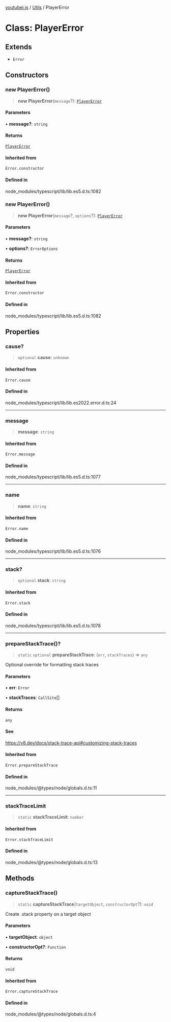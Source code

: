 [youtubei.js](../../../README.md) / [Utils](../README.md) / PlayerError

# Class: PlayerError

## Extends

- `Error`

## Constructors

### new PlayerError()

> **new PlayerError**(`message`?): [`PlayerError`](PlayerError.md)

#### Parameters

• **message?**: `string`

#### Returns

[`PlayerError`](PlayerError.md)

#### Inherited from

`Error.constructor`

#### Defined in

node\_modules/typescript/lib/lib.es5.d.ts:1082

### new PlayerError()

> **new PlayerError**(`message`?, `options`?): [`PlayerError`](PlayerError.md)

#### Parameters

• **message?**: `string`

• **options?**: `ErrorOptions`

#### Returns

[`PlayerError`](PlayerError.md)

#### Inherited from

`Error.constructor`

#### Defined in

node\_modules/typescript/lib/lib.es5.d.ts:1082

## Properties

### cause?

> `optional` **cause**: `unknown`

#### Inherited from

`Error.cause`

#### Defined in

node\_modules/typescript/lib/lib.es2022.error.d.ts:24

***

### message

> **message**: `string`

#### Inherited from

`Error.message`

#### Defined in

node\_modules/typescript/lib/lib.es5.d.ts:1077

***

### name

> **name**: `string`

#### Inherited from

`Error.name`

#### Defined in

node\_modules/typescript/lib/lib.es5.d.ts:1076

***

### stack?

> `optional` **stack**: `string`

#### Inherited from

`Error.stack`

#### Defined in

node\_modules/typescript/lib/lib.es5.d.ts:1078

***

### prepareStackTrace()?

> `static` `optional` **prepareStackTrace**: (`err`, `stackTraces`) => `any`

Optional override for formatting stack traces

#### Parameters

• **err**: `Error`

• **stackTraces**: `CallSite`[]

#### Returns

`any`

#### See

https://v8.dev/docs/stack-trace-api#customizing-stack-traces

#### Inherited from

`Error.prepareStackTrace`

#### Defined in

node\_modules/@types/node/globals.d.ts:11

***

### stackTraceLimit

> `static` **stackTraceLimit**: `number`

#### Inherited from

`Error.stackTraceLimit`

#### Defined in

node\_modules/@types/node/globals.d.ts:13

## Methods

### captureStackTrace()

> `static` **captureStackTrace**(`targetObject`, `constructorOpt`?): `void`

Create .stack property on a target object

#### Parameters

• **targetObject**: `object`

• **constructorOpt?**: `Function`

#### Returns

`void`

#### Inherited from

`Error.captureStackTrace`

#### Defined in

node\_modules/@types/node/globals.d.ts:4
